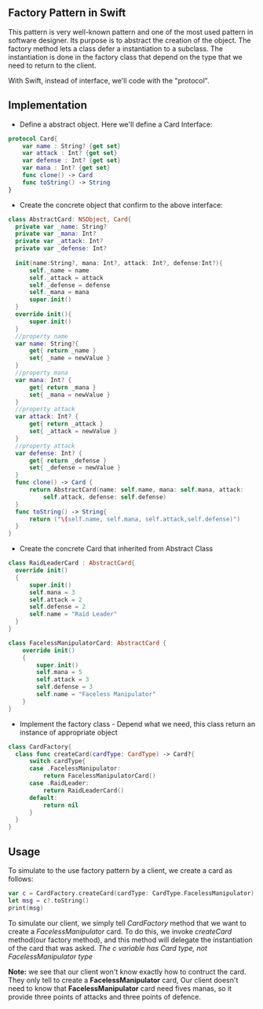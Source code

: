 ## Factory Pattern in Swift
  This pattern is very well-known pattern and one of the most used pattern in software designer. Its purpose is to abstract the
  creation of the object. The factory method lets a class defer a instantiation to a subclass. The instantiation is done in the 
  factory class that depend on the type that we need to return to the client.
  
  With Swift, instead of interface, we'll code with the "protocol".


## Implementation
  * Define a abstract object. Here we'll define a Card Interface:
  ```swift
  protocol Card{
      var name : String? {get set}
      var attack : Int? {get set}
      var defense : Int? {get set}
      var mana : Int? {get set}
      func clone() -> Card
      func toString() -> String
  }
  ```
  
  * Create the concrete object that confirm to the above interface:
  ```swift
  class AbstractCard: NSObject, Card{
    private var _name: String?
    private var _mana: Int?
    private var _attack: Int?
    private var _defense: Int?
    
    init(name:String?, mana: Int?, attack: Int?, defense:Int?){
        self._name = name
        self._attack = attack
        self._defense = defense
        self._mana = mana
        super.init()
    }
    override init(){
        super.init()
    }
    //property name
    var name: String?{
        get{ return _name }
        set{ _name = newValue }
    }
    //property mana
    var mana: Int? {
        get{ return _mana }
        set{ _mana = newValue }
    }
    //property attack
    var attack: Int? {
        get{ return _attack }
        set{ _attack = newValue }
    }
    //property attack
    var defense: Int? {
        get{ return _defense }
        set{ _defense = newValue }
    }
    func clone() -> Card {
        return AbstractCard(name: self.name, mana: self.mana, attack:
            self.attack, defense: self.defense)
    }
    func toString() -> String{
        return ("\(self.name, self.mana, self.attack,self.defense)")
    }
  }
  ```
  * Create the concrete Card that inherited from Abstract Class
  ```swift
  class RaidLeaderCard : AbstractCard{
    override init()
    {
        super.init()
        self.mana = 3
        self.attack = 2
        self.defense = 2
        self.name = "Raid Leader"
    }
  }

  class FacelessManipulatorCard: AbstractCard {
      override init()
      {
          super.init()
          self.mana = 5
          self.attack = 3
          self.defense = 3
          self.name = "Faceless Manipulator"
      }
  }
  ```
  * Implement the factory class - Depend what we need, this class return an instance of appropriate object
  ```swift
  class CardFactory{
    class func createCard(cardType: CardType) -> Card?{
        switch cardType{
        case .FacelessManipulator:
            return FacelessManipulatorCard()
        case .RaidLeader:
            return RaidLeaderCard()
        default:
            return nil
        }
    }
  }
  ```
  
  ## Usage
  To simulate to the use factory pattern by a client, we create a card as follows:
  
  ```swift
  var c = CardFactory.createCard(cardType: CardType.FacelessManipulator)
  let msg = c?.toString()
  print(msg)
  ```
  To simulate our client, we simply tell *CardFactory* method that we want to create a *FacelessManipulator* card. To do this, we invoke *createCard* method(our factory method), and this method will delegate the instantiation of the card that was asked. *The c variable has Card type, not FacelessManipulator type*
  
  **Note:** we see that our client won't know exactly how to contruct the card. They only tell to create a **FacelessManipulator** card, Our client doesn't need to know that **FacelessManipulator** card need fives manas, so it provide three points of attacks and three points of defence.
  
